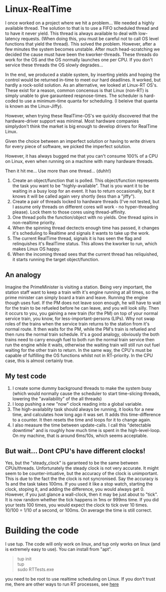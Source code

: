 # Linux-RealTime

I once worked on a project where we hit a problem...  We needed a highly available thread. The solution to that is to use a FIFO scheduled thread and to have it never yield. This thread is always available to deal with low-latency requests. (When doing this, you must be careful not to call OS level functions that yield the thread). This solved the problem. However, after a few minutes the system becomes unstable.
After much head-scratching we decided the cause must have been the kworker-threads. These threads do work for the OS and the OS normally launches one per CPU. If you don't service these threads the OS slowly degrades...

In the end, we produced a stable system, by inserting yields and hoping the control would be returned in-time to meet our hard deadlines. It worked, but hardly a rock-solid solution. As an alternative, we looked at Linux-RT OS's. These exist for a reason, common concensus is that Linux (non-RT) is simply unable to give garaunteed respnose-times. The scheduler is hard-coded to use a minimum-time quanta for scheduling. (I beleive that quanta is known as the Linux-Jiffy).

However, when trying these RealTime-OS's we quickly discovered that the hardware-driver support was minimal. Most hardware companies simplydon't think the market is big enough to develop drivers for RealTime Linux.

Given the choice between an imperfect solution or having to write drivers for every piece of software, we picked the imperfect solution.

However, it has always bugged me that you can't consume 100% of a CPU on Linux, even when running on a machine with many hardware threads.

Then it hit me... Use more than one thread... (duhh!)

1) Create an object/function that is polled. This object/function represents the task you want to be "highly-available". That is you want it to be waiting in a busy loop for an event. It has to return occasionally, but it knows it will be called again very shortly (less than a "jiffy").
2) Create a pair of threads locked to hardware threads (I've not tested, but I assume only threads on different cores will work - no hyper-threading please). Lock them to those cores using thread-affinity.
3) One thread polls the function/object with no yields. One thread spins in non-realtime priority.
4) When the spinning thread dectects enough time has passed, it changes it's scheduling to Realtime and signals it wants to take up the work.
5) The current RealTime thread, signals it is has seen the flag and relinquishes it's RealTime status. This allows the kworker to run, which makes Linux OS happy.
6) When the incoming thread sees that the current thread has reliquished, it starts running the target object/function.

## An analogy
Imagine the PrimeMinister is visiting a station. Being very important, the station staff want to keep a train with it's engine running at all times, so the prime minister can simply board a train and leave. Running the engine though uses fuel. If the PM does not leave soon enough, he will have to wait for the train to be refueled before he can leave, and you will look silly.
Then it occurs to you, you gaining a new train (for the PM) on top of your normal service train, you know, for less-important-persons (LIPs). Why not swap roles of the trains when the service train returns to the station from it's normal route. It then waits for the PM, while the PM's train is refueled and then runs the normal train schedule.
It's a good analogy, obviously the both trains need to carry enough fuel to both run the normal train service then run the engine while it waits, otherwise the waiting train will still run out fuel waiting for the other train to return. In the same way, the CPU's must be capable of fulfilling the OS functions whilst not in RT-priority. In the CPU case, this is almost certainly true.

## My test code
1) I create some dummy background threads to make the system busy (which would normally cause the scheduler to start time-slicing threads, lowering the "availability" of the all threads)
2) I loop pushing a new "now" clock reading into a global variable.
3) The high-availablity task should always be running, it looks for a new time, and calculates how long ago it was set. It adds this time-difference to a counter. It then resets the time and loops for it to change again.
4) I also measure the time between update-calls. I call this "detectable downtime" and is roughly how much time is spent in the high-level-loop.
On my machine, that is around 6ms/10s, which seems acceptable.


## But wait... Dont CPU's have different clocks!
Yes, but the "steady_clock" is garanteed to be the same between CPUs/threads. Unfortunately the steady clock is not very accurate. It might seem to be counter-intuative, but the accuracy of the clock is unimportant. This is due to the fact the the clock is not syncronised. Say the accuracy is 1s and the task takes 100ms. If you used it like a stop watch, starting the clock, stoping it, and adding the difference, you would always get 0. However, if you just glance a wall-clock, then it may be just about to "tick". It is now random whether the tick happens in 1ms or 999ms time. If you did your tests 100 times, you would expect the clock to tick over 10 times. 10/100 = 1/10 of a second, or 100ms. On average the time is still correct.

# Building the code
I use tup. The code will only work on linux, and tup only works on linux (and is extremely easy to use). You can install from "apt".
> tup init  
> tup  
> sudo RTTests.exe  

you need to be root to use realtime scheduling on Linux. If you don't trust me, there are other ways to run RT processes, see [here](https://unix.stackexchange.com/questions/736481/grant-permission-to-run-process-with-fifo)

